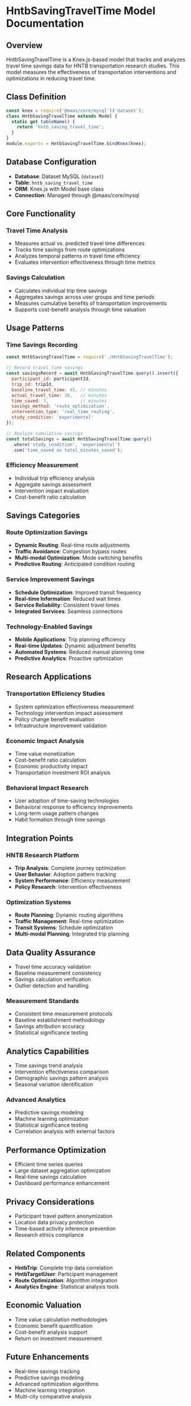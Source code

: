 # HntbSavingTravelTime Model Documentation

## Overview
HntbSavingTravelTime is a Knex.js-based model that tracks and analyzes travel time savings data for HNTB transportation research studies. This model measures the effectiveness of transportation interventions and optimizations in reducing travel time.

## Class Definition
```javascript
const knex = require('@maas/core/mysql')('dataset');
class HntbSavingTravelTime extends Model {
  static get tableName() {
    return 'hntb_saving_travel_time';
  }
}
module.exports = HntbSavingTravelTime.bindKnex(knex);
```

## Database Configuration
- **Database**: Dataset MySQL (`dataset`)
- **Table**: `hntb_saving_travel_time`
- **ORM**: Knex.js with Model base class
- **Connection**: Managed through @maas/core/mysql

## Core Functionality

### Travel Time Analysis
- Measures actual vs. predicted travel time differences
- Tracks time savings from route optimizations
- Analyzes temporal patterns in travel time efficiency
- Evaluates intervention effectiveness through time metrics

### Savings Calculation
- Calculates individual trip time savings
- Aggregates savings across user groups and time periods
- Measures cumulative benefits of transportation improvements
- Supports cost-benefit analysis through time valuation

## Usage Patterns

### Time Savings Recording
```javascript
const HntbSavingTravelTime = require('./HntbSavingTravelTime');

// Record travel time savings
const savingsRecord = await HntbSavingTravelTime.query().insert({
  participant_id: participantId,
  trip_id: tripId,
  baseline_travel_time: 45, // minutes
  actual_travel_time: 38,   // minutes
  time_saved: 7,            // minutes
  savings_method: 'route_optimization',
  intervention_type: 'real_time_routing',
  study_condition: 'experimental'
});

// Analyze cumulative savings
const totalSavings = await HntbSavingTravelTime.query()
  .where('study_condition', 'experimental')
  .sum('time_saved as total_minutes_saved');
```

### Efficiency Measurement
- Individual trip efficiency analysis
- Aggregate savings assessment
- Intervention impact evaluation
- Cost-benefit ratio calculation

## Savings Categories

### Route Optimization Savings
- **Dynamic Routing**: Real-time route adjustments
- **Traffic Avoidance**: Congestion bypass routes
- **Multi-modal Optimization**: Mode switching benefits
- **Predictive Routing**: Anticipated condition routing

### Service Improvement Savings
- **Schedule Optimization**: Improved transit frequency
- **Real-time Information**: Reduced wait times
- **Service Reliability**: Consistent travel times
- **Integrated Services**: Seamless connections

### Technology-Enabled Savings
- **Mobile Applications**: Trip planning efficiency
- **Real-time Updates**: Dynamic adjustment benefits
- **Automated Systems**: Reduced manual planning time
- **Predictive Analytics**: Proactive optimization

## Research Applications

### Transportation Efficiency Studies
- System optimization effectiveness measurement
- Technology intervention impact assessment
- Policy change benefit evaluation
- Infrastructure improvement validation

### Economic Impact Analysis
- Time value monetization
- Cost-benefit ratio calculation
- Economic productivity impact
- Transportation investment ROI analysis

### Behavioral Impact Research
- User adoption of time-saving technologies
- Behavioral response to efficiency improvements
- Long-term usage pattern changes
- Habit formation through time savings

## Integration Points

### HNTB Research Platform
- **Trip Analysis**: Complete journey optimization
- **User Behavior**: Adoption pattern tracking
- **System Performance**: Efficiency measurement
- **Policy Research**: Intervention effectiveness

### Optimization Systems
- **Route Planning**: Dynamic routing algorithms
- **Traffic Management**: Real-time optimization
- **Transit Systems**: Schedule optimization
- **Multi-modal Planning**: Integrated trip planning

## Data Quality Assurance
- Travel time accuracy validation
- Baseline measurement consistency
- Savings calculation verification
- Outlier detection and handling

### Measurement Standards
- Consistent time measurement protocols
- Baseline establishment methodology
- Savings attribution accuracy
- Statistical significance testing

## Analytics Capabilities
- Time savings trend analysis
- Intervention effectiveness comparison
- Demographic savings pattern analysis
- Seasonal variation identification

### Advanced Analytics
- Predictive savings modeling
- Machine learning optimization
- Statistical significance testing
- Correlation analysis with external factors

## Performance Optimization
- Efficient time series queries
- Large dataset aggregation optimization
- Real-time savings calculation
- Dashboard performance enhancement

## Privacy Considerations
- Participant travel pattern anonymization
- Location data privacy protection
- Time-based activity inference prevention
- Research ethics compliance

## Related Components
- **HntbTrip**: Complete trip data correlation
- **HntbTargetUser**: Participant management
- **Route Optimization**: Algorithm integration
- **Analytics Engine**: Statistical analysis tools

## Economic Valuation
- Time value calculation methodologies
- Economic benefit quantification
- Cost-benefit analysis support
- Return on investment measurement

## Future Enhancements
- Real-time savings tracking
- Predictive savings modeling
- Advanced optimization algorithms
- Machine learning integration
- Multi-city comparative analysis